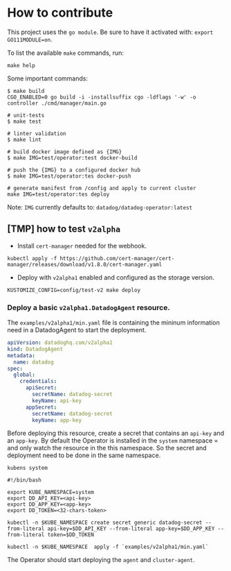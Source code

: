 # How to contribute

This project uses the `go module`. Be sure to have it activated with: `export GO111MODULE=on`.

To list the available `make` commands, run:

```shell
make help
```

Some important commands:

```shell
$ make build
CGO_ENABLED=0 go build -i -installsuffix cgo -ldflags '-w' -o controller ./cmd/manager/main.go

# unit-tests
$ make test

# linter validation
$ make lint

# build docker image defined as {IMG}
$ make IMG=test/operator:test docker-build

# push the {IMG} to a configured docker hub
$ make IMG=test/operator:tes docker-push

# generate manifest from /config and apply to current cluster
make IMG=test/operator:tes deploy
```

Note: `IMG` currently defaults to: `datadog/datadog-operator:latest`

## \[TMP\] how to test `v2alpha`

* Install `cert-manager` needed for the webhook.

```shell
kubectl apply -f https://github.com/cert-manager/cert-manager/releases/download/v1.8.0/cert-manager.yaml
```

* Deploy with `v2alpha1` enabled and configured as the storage version.

```console
KUSTOMIZE_CONFIG=config/test-v2 make deploy
```
### Deploy a basic `v2alpha1.DatadogAgent` resource.

The `examples/v2alpha1/min.yaml` file is containing the mininum information need in a DatadogAgent to start the deployment.

```yaml
apiVersion: datadoghq.com/v2alpha1
kind: DatadogAgent
metadata:
  name: datadog
spec:
  global:
    credentials:
      apiSecret:
        secretName: datadog-secret
        keyName: api-key
      appSecret:
        secretName: datadog-secret
        keyName: app-key
```

Before deploying this resource, create a secret that contains an `api-key` and an `app-key`. By default the Operator is installed in the
`system` namespace = and only watch the resource in the this namespace. So the secret and deployment need to be done in the same namespace.

```console
kubens system
```

```console
#!/bin/bash

export KUBE_NAMESPACE=system
export DD_API_KEY=<api-key>
export DD_APP_KEY=<app-key>
export DD_TOKEN=<32-chars-token>

kubectl -n $KUBE_NAMESPACE create secret generic datadog-secret --from-literal api-key=$DD_API_KEY --from-literal app-key=$DD_APP_KEY --from-literal token=$DD_TOKEN

kubectl -n $KUBE_NAMESPACE  apply -f `examples/v2alpha1/min.yaml`
```

The Operator should start deploying the `agent` and `cluster-agent`.
